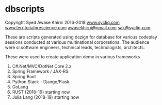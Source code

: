 # dbscripts
Copyright Syed Awase Khirni 2016-2018 www.sycliq.com www.territorialprescience.com
awasekhirni@gmail.com sak@sycliq.com 

These are scripts generated using dezign for database for various codeplay sessions conducted at various multinational corporations.
The audience were sr.software engineers, technical leads, technologists, architects. 

These were used to create application demo in various frameworks 
1. C#.Net/MVC/DotNet Core 2.x
2. Spring Framework / JAX-RS 
3. Spring Boot 
4. Python Stack - Django/Flask 
5. GoLang 
6. RUST (2018-19) starting now 
7. Julia Lang (2018-19) starting now 
